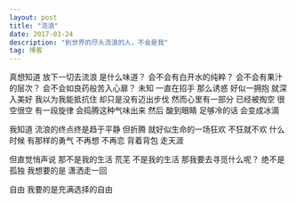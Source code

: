 ```yaml
---
layout: post
title: "流浪"
date: 2017-03-24 
description: "到世界的尽头流浪的人，不会是我"
tag: 博客 
---   
```

真想知道
放下一切去流浪
是什么味道？
会不会有白开水的纯粹？
会不会有果汁的层次？
会不会如良药般苦入心扉？
未知 一直在招手
那么诱惑
好似一拥抱
就深入美好
我以为我能抵抗住
却只是没有迈出步伐
然而心里有一部分
已经被掏空
很空很空
有一段旋律
会捣腾这种气味出来
然后
酸到眼睛
足够冷的话
会变成冰滴

我知道
流浪的终点终是趋于平静
但折腾
就好似生命的一场狂欢
不狂就不欢
什么时候
有那样的勇气
不再想
不再恋
背着背包
走天涯

但直觉悄声说
那不是我的生活
荒芜
不是我的生活
那我要去寻觅什么呢？
绝不是孤独
我想要的是
潇洒走一回

自由
我要的是充满选择的自由
